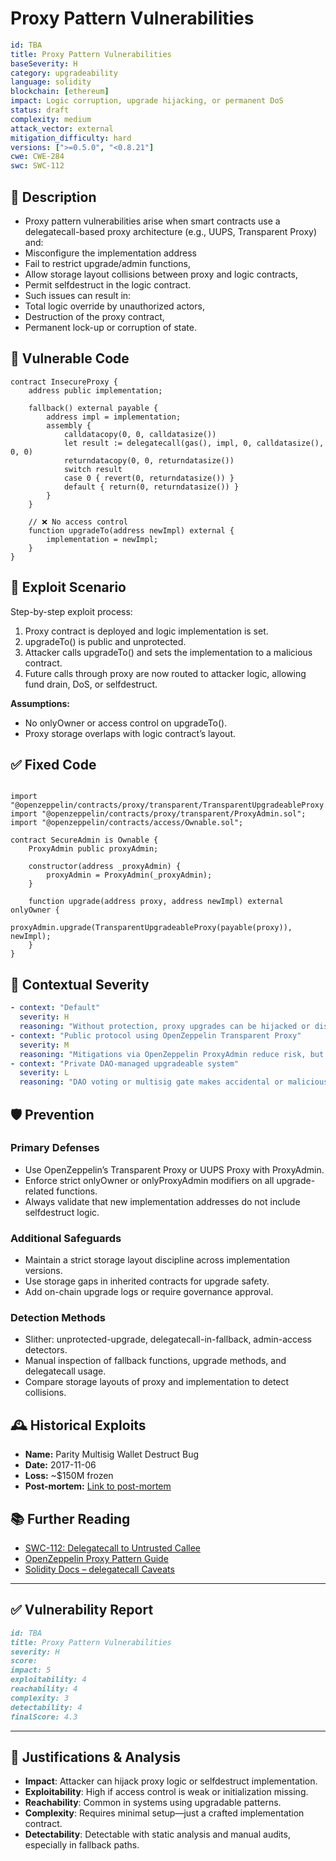 # Proxy Pattern Vulnerabilities

```YAML
id: TBA
title: Proxy Pattern Vulnerabilities 
baseSeverity: H
category: upgradeability
language: solidity
blockchain: [ethereum]
impact: Logic corruption, upgrade hijacking, or permanent DoS
status: draft
complexity: medium
attack_vector: external
mitigation_difficulty: hard
versions: [">=0.5.0", "<0.8.21"]
cwe: CWE-284
swc: SWC-112
```

## 📝 Description

- Proxy pattern vulnerabilities arise when smart contracts use a delegatecall-based proxy architecture (e.g., UUPS, Transparent Proxy) and:
- Misconfigure the implementation address
- Fail to restrict upgrade/admin functions,
- Allow storage layout collisions between proxy and logic contracts,
- Permit selfdestruct in the logic contract.
- Such issues can result in:
- Total logic override by unauthorized actors,
- Destruction of the proxy contract,
- Permanent lock-up or corruption of state.

## 🚨 Vulnerable Code

```solidity
contract InsecureProxy {
    address public implementation;

    fallback() external payable {
        address impl = implementation;
        assembly {
            calldatacopy(0, 0, calldatasize())
            let result := delegatecall(gas(), impl, 0, calldatasize(), 0, 0)
            returndatacopy(0, 0, returndatasize())
            switch result
            case 0 { revert(0, returndatasize()) }
            default { return(0, returndatasize()) }
        }
    }

    // ❌ No access control
    function upgradeTo(address newImpl) external {
        implementation = newImpl;
    }
}
```

## 🧪 Exploit Scenario

Step-by-step exploit process:

1. Proxy contract is deployed and logic implementation is set.
2. upgradeTo() is public and unprotected.
3. Attacker calls upgradeTo() and sets the implementation to a malicious contract.
4. Future calls through proxy are now routed to attacker logic, allowing fund drain, DoS, or selfdestruct.

**Assumptions:**

- No onlyOwner or access control on upgradeTo().
- Proxy storage overlaps with logic contract’s layout.

## ✅ Fixed Code

```solidity

import "@openzeppelin/contracts/proxy/transparent/TransparentUpgradeableProxy.sol";
import "@openzeppelin/contracts/proxy/transparent/ProxyAdmin.sol";
import "@openzeppelin/contracts/access/Ownable.sol";

contract SecureAdmin is Ownable {
    ProxyAdmin public proxyAdmin;

    constructor(address _proxyAdmin) {
        proxyAdmin = ProxyAdmin(_proxyAdmin);
    }

    function upgrade(address proxy, address newImpl) external onlyOwner {
        proxyAdmin.upgrade(TransparentUpgradeableProxy(payable(proxy)), newImpl);
    }
}
```
## 🧭 Contextual Severity

```yaml
- context: "Default"
  severity: H
  reasoning: "Without protection, proxy upgrades can be hijacked or disabled."
- context: "Public protocol using OpenZeppelin Transparent Proxy"
  severity: M
  reasoning: "Mitigations via OpenZeppelin ProxyAdmin reduce risk, but still exploitable if misconfigured."
- context: "Private DAO-managed upgradeable system"
  severity: L
  reasoning: "DAO voting or multisig gate makes accidental or malicious upgrade less likely."
```

## 🛡️ Prevention

### Primary Defenses

- Use OpenZeppelin’s Transparent Proxy or UUPS Proxy with ProxyAdmin.
- Enforce strict onlyOwner or onlyProxyAdmin modifiers on all upgrade-related functions.
- Always validate that new implementation addresses do not include selfdestruct logic.

### Additional Safeguards

- Maintain a strict storage layout discipline across implementation versions.
- Use storage gaps in inherited contracts for upgrade safety.
- Add on-chain upgrade logs or require governance approval.

### Detection Methods

- Slither: unprotected-upgrade, delegatecall-in-fallback, admin-access detectors.
- Manual inspection of fallback functions, upgrade methods, and delegatecall usage.
- Compare storage layouts of proxy and implementation to detect collisions.

## 🕰️ Historical Exploits

- **Name:** Parity Multisig Wallet Destruct Bug 
- **Date:** 2017-11-06 
- **Loss:** ~$150M frozen 
- **Post-mortem:** [Link to post-mortem](https://paritytech.io/blog/security-alert-2/) 

## 📚 Further Reading

- [SWC-112: Delegatecall to Untrusted Callee](https://swcregistry.io/docs/SWC-112) 
- [OpenZeppelin Proxy Pattern Guide](https://docs.openzeppelin.com/upgrades-plugins/1.x/) 
- [Solidity Docs – delegatecall Caveats](https://docs.soliditylang.org/en/latest/introduction-to-smart-contracts.html#delegatecall-callcode-and-libraries) 

---

## ✅ Vulnerability Report

```markdown
id: TBA
title: Proxy Pattern Vulnerabilities 
severity: H
score:
impact: 5         
exploitability: 4 
reachability: 4   
complexity: 3     
detectability: 4  
finalScore: 4.3
```

---

## 📄 Justifications & Analysis

- **Impact**: Attacker can hijack proxy logic or selfdestruct implementation.
- **Exploitability**: High if access control is weak or initialization missing.
- **Reachability**: Common in systems using upgradable patterns.
- **Complexity**: Requires minimal setup—just a crafted implementation contract.
- **Detectability**: Detectable with static analysis and manual audits, especially in fallback paths.
